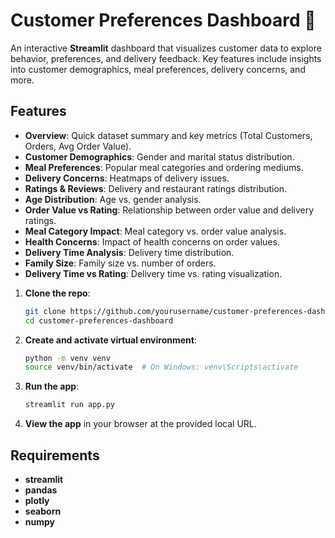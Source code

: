 
# Customer Preferences Dashboard 🍔

An interactive **Streamlit** dashboard that visualizes customer data to explore behavior, preferences, and delivery feedback. Key features include insights into customer demographics, meal preferences, delivery concerns, and more.

## Features

- **Overview**: Quick dataset summary and key metrics (Total Customers, Orders, Avg Order Value).
- **Customer Demographics**: Gender and marital status distribution.
- **Meal Preferences**: Popular meal categories and ordering mediums.
- **Delivery Concerns**: Heatmaps of delivery issues.
- **Ratings & Reviews**: Delivery and restaurant ratings distribution.
- **Age Distribution**: Age vs. gender analysis.
- **Order Value vs Rating**: Relationship between order value and delivery ratings.
- **Meal Category Impact**: Meal category vs. order value analysis.
- **Health Concerns**: Impact of health concerns on order values.
- **Delivery Time Analysis**: Delivery time distribution.
- **Family Size**: Family size vs. number of orders.
- **Delivery Time vs Rating**: Delivery time vs. rating visualization.


1. **Clone the repo**:
   ```bash
   git clone https://github.com/yourusername/customer-preferences-dashboard.git
   cd customer-preferences-dashboard
   ```

2. **Create and activate virtual environment**:
   ```bash
   python -m venv venv
   source venv/bin/activate  # On Windows: venv\Scripts\activate
   ```

3. **Run the app**:
   ```bash
   streamlit run app.py
   ```

4. **View the app** in your browser at the provided local URL.

## Requirements

- **streamlit**
- **pandas**
- **plotly**
- **seaborn**
- **numpy**
